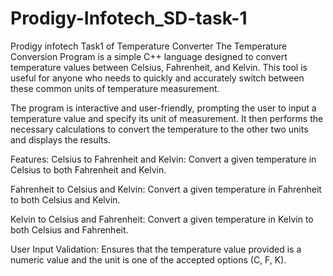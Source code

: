# Prodigy-Infotech_SD-task-1
Prodigy infotech Task1 of Temperature Converter The Temperature Conversion Program is a simple C++ language designed to convert temperature values between Celsius, Fahrenheit, and Kelvin. This tool is useful for anyone who needs to quickly and accurately switch between these common units of temperature measurement.

The program is interactive and user-friendly, prompting the user to input a temperature value and specify its unit of measurement. It then performs the necessary calculations to convert the temperature to the other two units and displays the results.

Features:
Celsius to Fahrenheit and Kelvin: Convert a given temperature in Celsius to both Fahrenheit and Kelvin.

Fahrenheit to Celsius and Kelvin: Convert a given temperature in Fahrenheit to both Celsius and Kelvin.

Kelvin to Celsius and Fahrenheit: Convert a given temperature in Kelvin to both Celsius and Fahrenheit.

User Input Validation: Ensures that the temperature value provided is a numeric value and the unit is one of the accepted options (C, F, K).
